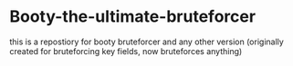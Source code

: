 # Booty-the-ultimate-bruteforcer
this is a repostiory for booty bruteforcer and any other version (originally created for bruteforcing key fields, now bruteforces anything)
